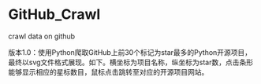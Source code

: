 # GitHub_Crawl
crawl data on github

版本1.0：使用Python爬取GitHub上前30个标记为star最多的Python开源项目，最终以svg文件格式展现。如下。横坐标为项目名称，纵坐标为star数，点击条形能够显示相应的星标数目，鼠标点击跳转至对应的开源项目网站。


